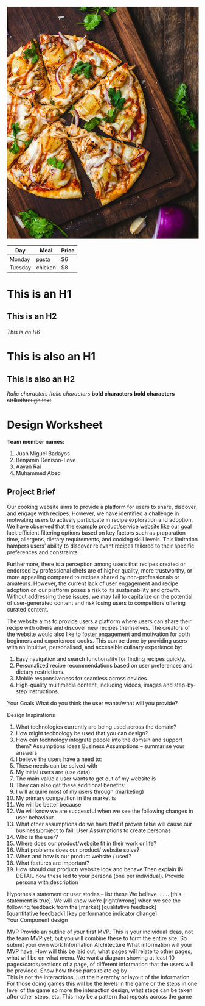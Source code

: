 ![alt text](Hawaiian.jpg)

| Day     | Meal    | Price |
| --------|---------|-------|
| Monday  | pasta   | $6    |
| Tuesday | chicken | $8    |

# This is an H1
## This is an H2
###### This is an H6

This is also an H1
==================

This is also an H2
------------------

*Italic characters* 
_Italic characters_
**bold characters**
__bold characters__
~~strikethrough text~~


Design  Worksheet
=============

**Team member names:**

 1. Juan Miguel Badayos
 2. Benjamin Denison-Love
 3. Aayan Rai
 4. Muhammed Abed

Project Brief
-------------

Our cooking website aims to provide a platform for users to share, discover, and engage with recipes. However, we have identified a challenge in motivating users to actively participate in recipe exploration and adoption. We have observed that the example product/service website like our goal lack efficient filtering options based on key factors such as preparation time, allergens, dietary requirements, and cooking skill levels. This limitation hampers users' ability to discover relevant recipes tailored to their specific preferences and constraints.
 
Furthermore, there is a perception among users that recipes created or endorsed by professional chefs are of higher quality, more trustworthy, or more appealing compared to recipes shared by non-professionals or amateurs. However, the current lack of user engagement and recipe adoption on our platform poses a risk to its sustainability and growth. Without addressing these issues, we may fail to capitalize on the potential of user-generated content and risk losing users to competitors offering curated content.

The website aims to provide users a platform where users can share their recipe with others and discover new  recipes themselves. The creators of the website would also like to foster engagement and motivation for both beginners and experienced cooks. This can be done by providing users with an intuitive, personalised, and accessible culinary experience by:

1. Easy navigation and search functionality for finding recipes quickly.
2. Personalized recipe recommendations based on user preferences and dietary restrictions.
3. Mobile responsiveness for seamless across devices.
4. High-quality multimedia content, including videos, images and step-by-step instructions.




Your Goals
What do you think the user wants/what will you provide?

Design Inspirations
1.	What technologies currently are being used across the domain? 
2.	How might technology be used that you can design?
3.	How can technology integrate people into the domain and support them? 
Assumptions ideas
Business Assumptions – summarise your answers
1.	I believe the users have a need to:
2.	These needs can be solved with
3.	My initial users are (use data):
4.	The main value a user wants to get out of my website is
5.	They can also get these additional benefits:
6.	I will acquire most of my users through (marketing)
7.	My primary competition in the market is
8.	We will be better because
9.	We will know we are successful when we see the following changes in user behaviour
10.	What other assumptions do we have that if proven false will cause our business/project to fail:
User Assumptions  to create personas
1.	Who is the user?
2.	Where does our product/website fit in their work or life? 
3.	What problems does our product/ website solve?
4.	When and how is our product website / used?
5.	What features are important? 
6.	How should our product/ website look and behave
Then explain IN DETAIL how these led to your persona  (one per individual). Provide persona with description

Hypothesis statement or user stories – list these
We believe ……. [this statement is true].
We will know we’re [right/wrong] when we see the following feedback from the [market] 
[qualitative feedback]   
[quantitative feedback]
[key performance indicator change]  
Your Component design

MVP 
Provide an outline of your first MVP. This is your individual ideas, not the team MVP yet, but you will combine these to form the entire site. So submit your own work
Information Architecture
What information will your MVP have. How will this be laid out, what pages will relate to other pages, what will be on what menu. We want a diagram showing at least 10 pages/cards/sections of a page, of different information that the users will be provided. Show how these parts relate eg by  
This is not the interactions, just the hierarchy or layout of the information.
For those doing games this will be the levels in the game or the steps in one level of the game so more the interaction design, what steps can be taken after other steps, etc. This may be a pattern that repeats across the game



